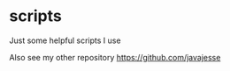 # scripts
Just some helpful scripts I use

Also see my other repository https://github.com/javajesse
